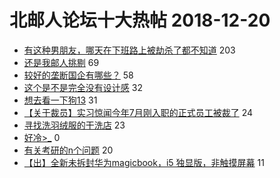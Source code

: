 # 北邮人论坛十大热帖 2018-12-20

- [有这种男朋友，哪天在下班路上被劫杀了都不知道](https://bbs.byr.cn/article/Feeling/3094623) 203
- [还是我邮人挑剔](https://bbs.byr.cn/article/Friends/1905176) 69
- [较好的垄断国企有哪些？](https://bbs.byr.cn/article/Job/2011387) 58
- [这个是不是完全没有设计感](https://bbs.byr.cn/article/MyBUPT/2039) 32
- [想去看一下狗13](https://bbs.byr.cn/article/Talking/6083431) 31
- [【关于裁员】实习惊闻今年7月刚入职的正式员工被裁了](https://bbs.byr.cn/article/WorkLife/1113879) 24
- [寻找洗羽绒服的干洗店](https://bbs.byr.cn/article/Clothing/43563) 23
- [好冷&gt;_](https://bbs.byr.cn/article/Visualization/271) 0
- [有关考研的n个问题](https://bbs.byr.cn/article/AimGraduate/1154222) 20
- [【出】全新未拆封华为magicbook，i5 独显版，非触摸屏幕](https://bbs.byr.cn/article/Notebook/178037) 11


